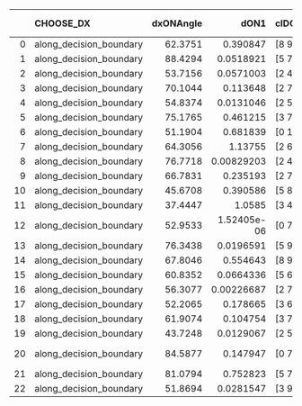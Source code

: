 |    | CHOOSE_DX               |   dxONAngle |        dON1 | cIDON1   |   dON_patch_1 |   nTON |         dON |   dxOFFAngle |       dOFF1 | cIDOFF1   |   dOFF_patch_1 |   nTOFF |        dOFF | SUCCESS   |   nExp |   dual_point_id |   subpoint_time_seconds |   total_execution_time |       logp |         dOFF/dON | Vote dOFF>dON   |
|---:|:------------------------|------------:|------------:|:---------|--------------:|-------:|------------:|-------------:|------------:|:----------|---------------:|--------:|------------:|:----------|-------:|----------------:|------------------------:|-----------------------:|-----------:|-----------------:|:----------------|
|  0 | along_decision_boundary |     62.3751 | 0.390847    | [8 9]    |   0.390847    |      1 | 0.390847    |      54.9133 | 0.436472    | [8 9]     |    0.436472    |       1 | 0.436472    | True      |      1 |               2 |                 8.92989 |                11.0529 |  0         |      1.11673     | True            |
|  1 | along_decision_boundary |     88.4294 | 0.0518921   | [5 7]    |   0.0518921   |      1 | 0.0518921   |      72.5619 | 0.0878938   | [5 7]     |    0.0878938   |       1 | 0.0878938   | True      |      2 |              13 |                 2.23606 |                57.4326 | -0.5       |      1.69378     | True            |
|  2 | along_decision_boundary |     53.7156 | 0.0571003   | [2 4]    |   0.0571003   |      1 | 0.0571003   |      78.3412 | 0.0234914   | [2 4]     |    0.0234914   |       1 | 0.0234914   | False     |      3 |              47 |                 1.46989 |               121.414  | -1         |      0.411406    | False           |
|  3 | along_decision_boundary |     70.1044 | 0.113648    | [2 7]    |   0.113648    |      1 | 0.113648    |      63.1065 | 0.0539774   | [2 7]     |    0.0539774   |       1 | 0.0539774   | False     |      4 |              88 |                 2.63009 |               217.216  | -0.166667  |      0.474951    | False           |
|  4 | along_decision_boundary |     54.8374 | 0.0131046   | [2 5]    |   0.0131046   |      1 | 0.0131046   |      69.0764 | 0.201969    | [2 5]     |    0.201969    |       1 | 0.201969    | True      |      5 |             103 |                 3.67602 |               254.471  | -0         |     15.4121      | True            |
|  5 | along_decision_boundary |     75.1765 | 0.461215    | [3 7]    |   0.461215    |      1 | 0.461215    |      63.4785 | 0.174937    | [3 7]     |    0.174937    |       1 | 0.174937    | False     |      6 |             118 |                 6.94907 |               298.902  | -0.1       |      0.379296    | False           |
|  6 | along_decision_boundary |     51.1904 | 0.681839    | [0 1]    |   0.681839    |      1 | 0.681839    |      68.3795 | 0.948931    | [0 1]     |    0.948931    |       1 | 0.948931    | True      |      7 |             173 |                 8.89966 |               437.993  | -0         |      1.39172     | True            |
|  7 | along_decision_boundary |     64.3056 | 1.13755     | [2 6]    |   1.13755     |      1 | 1.13755     |      43.8243 | 0.624893    | [2 6]     |    0.624893    |       1 | 0.624893    | False     |      8 |             175 |                 8.75324 |               446.792  | -0.0714286 |      0.549332    | False           |
|  8 | along_decision_boundary |     76.7718 | 0.00829203  | [2 4]    |   0.00829203  |      1 | 0.00829203  |      67.6356 | 0.875569    | [2 4]     |    0.875569    |       1 | 0.875569    | True      |      9 |             191 |                11.1653  |               492.506  | -0         |    105.592       | True            |
|  9 | along_decision_boundary |     66.7831 | 0.235193    | [2 7]    |   0.235193    |      1 | 0.235193    |      61.3067 | 0.331323    | [2 7]     |    0.331323    |       1 | 0.331323    | True      |     10 |             212 |                12.6662  |               534.376  | -0.0555556 |      1.40873     | True            |
| 10 | along_decision_boundary |     45.6708 | 0.390586    | [5 8]    |   0.390586    |      1 | 0.390586    |      37.7334 | 0.477113    | [5 8]     |    0.477113    |       1 | 0.477113    | True      |     11 |             230 |                 7.79958 |               571.956  | -0.2       |      1.22153     | True            |
| 11 | along_decision_boundary |     37.4447 | 1.0585      | [3 4]    |   1.0585      |      1 | 1.0585      |      27.5555 | 0.466656    | [3 4]     |    0.466656    |       1 | 0.466656    | False     |     12 |             241 |                 9.02246 |               610.276  | -0.409091  |      0.440865    | False           |
| 12 | along_decision_boundary |     52.9533 | 1.52405e-06 | [0 7]    |   1.52405e-06 |      1 | 1.52405e-06 |      89.1957 | 0.329818    | [0 7]     |    0.329818    |       1 | 0.329818    | True      |     13 |             246 |                 3.36493 |               619.888  | -0.166667  | 216408           | True            |
| 13 | along_decision_boundary |     76.3438 | 0.0196591   | [5 9]    |   0.0196591   |      1 | 0.0196591   |      88.4087 | 0.64492     | [5 9]     |    0.64492     |       1 | 0.64492     | True      |     14 |             262 |                 5.33106 |               668.473  | -0.346154  |     32.8052      | True            |
| 14 | along_decision_boundary |     67.8046 | 0.554643    | [8 9]    |   0.554643    |      1 | 0.554643    |      68.9147 | 0.2884      | [8 9]     |    0.2884      |       1 | 0.2884      | False     |     15 |             317 |                 9.25292 |               791.51   | -0.571429  |      0.519975    | False           |
| 15 | along_decision_boundary |     60.8352 | 0.0664336   | [5 6]    |   0.0664336   |      1 | 0.0664336   |      65.864  | 0.696614    | [5 6]     |    0.696614    |       1 | 0.696614    | True      |     16 |             321 |                 7.55847 |               799.22   | -0.3       |     10.4859      | True            |
| 16 | along_decision_boundary |     56.3077 | 0.00226687  | [2 7]    |   0.00226687  |      1 | 0.00226687  |      36.9432 | 0.00251452  | [2 7]     |    0.00251452  |       1 | 0.00251452  | True      |     17 |             340 |                 1.10728 |               836.012  | -0.5       |      1.10925     | True            |
| 17 | along_decision_boundary |     52.2065 | 0.178665    | [3 6]    |   0.178665    |      1 | 0.178665    |      66.1014 | 0.408624    | [3 6]     |    0.408624    |       1 | 0.408624    | True      |     18 |             345 |                 6.11574 |               845.176  | -0.735294  |      2.28709     | True            |
| 18 | along_decision_boundary |     61.9074 | 0.104754    | [3 7]    |   0.104754    |      1 | 0.104754    |      79.8511 | 0.0239078   | [3 7]     |    0.0239078   |       1 | 0.0239078   | False     |     19 |             369 |                 2.10852 |               890.432  | -1         |      0.228228    | False           |
| 19 | along_decision_boundary |     43.7248 | 0.0129067   | [2 5]    |   0.0129067   |      1 | 0.0129067   |      63.4828 | 0.0192735   | [2 5]     |    0.0192735   |       1 | 0.0192735   | True      |     20 |             397 |                 1.40285 |               939.928  | -0.657895  |      1.49329     | True            |
| 20 | along_decision_boundary |     84.5877 | 0.147947    | [0 7]    |   0.147947    |      1 | 0.147947    |      71.7378 | 2.20059e-05 | [1 7]     |    2.20059e-05 |       1 | 2.20059e-05 | False     |     21 |             463 |                 1.8553  |              1103.75   | -0.9       |      0.000148742 | False           |
| 21 | along_decision_boundary |     81.0794 | 0.752823    | [5 7]    |   0.752823    |      1 | 0.752823    |      59.4454 | 0.593122    | [5 7]     |    0.593122    |       1 | 0.593122    | False     |     22 |             492 |                12.572   |              1176.59   | -0.595238  |      0.787863    | False           |
| 22 | along_decision_boundary |     51.8694 | 0.0281547   | [3 9]    |   0.0281547   |      1 | 0.0281547   |      60.5173 | 2.34731     | [3 9]     |    2.34731     |       1 | 2.34731     | True      |     23 |             496 |                13.667   |              1202.01   | -0.363636  |     83.3719      | True            |